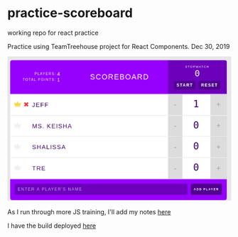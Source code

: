 # practice-scoreboard

working repo for react practice

Practice using TeamTreehouse project for React Components.
Dec 30, 2019

![screnshot](practice-scoreboard.png)

As I run through more JS training, I'll add my notes [here](https://www.notion.so/handsomezebra/Node-js-a2147e7011f1407ea69219e0a97f2aa2)

I have the build deployed [here](https://hz-practice-scoreboard.netlify.com/)
